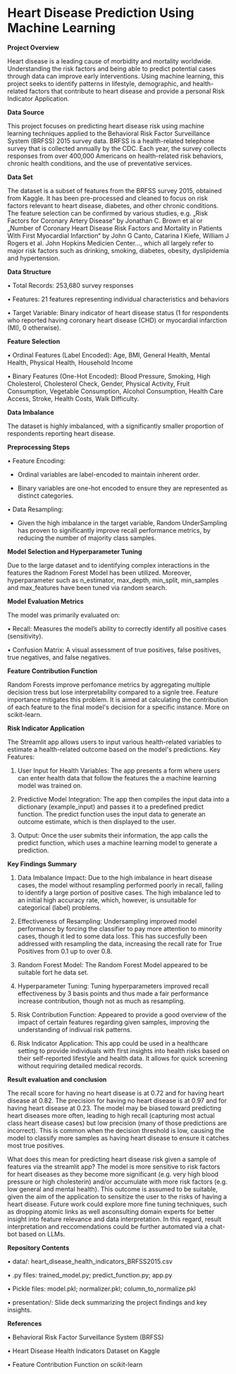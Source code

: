 # Heart Disease Prediction Using Machine Learning

**Project Overview**

Heart disease is a leading cause of morbidity and mortality worldwide. Understanding the risk factors and being able to predict potential cases through data can improve early interventions. Using machine learning, this project seeks to identify patterns in lifestyle, demographic, and health-related factors that contribute to heart disease and provide a personal Risk Indicator Application.

**Data Source**

This project focuses on predicting heart disease risk using machine learning techniques applied to the Behavioral Risk Factor Surveillance System (BRFSS) 2015 survey data. BRFSS is a health-related telephone survey that is collected annually by the CDC. Each year, the survey collects responses from over 400,000 Americans on health-related risk behaviors, chronic health conditions, and the use of preventative services.

**Data Set**

The dataset is a subset of features from the BRFSS survey 2015, obtained from Kaggle. It has been pre-processed and cleaned to focus on risk factors relevant to heart disease, diabetes, and other chronic conditions. The feature selection can be confirmed by various studies, e.g. „Risk Factors for Coronary Artery Disease“ by Jonathan C. Brown et al or „Number of Coronary Heart Disease Risk Factors and Mortality in Patients With First Myocardial Infarction“ by John G Canto, Catarina I Kiefe, William J Rogers et al. John Hopkins Medicien Center…, which all largely refer to  major risk factors such as drinking, smoking, diabetes, obesity, dyslipidemia and hypertension.

**Data Structure**

•	Total Records: 253,680 survey responses

•	Features: 21 features representing individual characteristics and behaviors

•	Target Variable: Binary indicator of heart disease status (1 for respondents who reported having coronary heart disease (CHD) or myocardial infarction (MI), 0 otherwise). 

**Feature Selection**

•	Ordinal Features (Label Encoded): Age, BMI, General Health, Mental Health, Physical Health, Household Income

•	Binary Features (One-Hot Encoded): Blood Pressure, Smoking, High Cholesterol, Cholesterol Check, Gender, Physical Activity, Fruit Consumption, Vegetable Consumption, Alcohol Consumption, Health Care Access, Stroke, Health Costs, Walk Difficulty.

**Data Imbalance**

The dataset is highly imbalanced, with a significantly smaller proportion of respondents reporting heart disease. 

**Preprocessing Steps**

•	Feature Encoding: 

- Ordinal variables are label-encoded to maintain inherent order.

- Binary variables are one-hot encoded to ensure they are represented as distinct categories.

•	Data Resampling:

- Given the high imbalance in the target variable, Random UnderSampling has proven to significantly improve recall performance metrics, by reducing the number of majority class samples.

**Model Selection and Hyperparameter Tuning**

Due to the large dataset and to identifying complex interactions in the features the Radnom Forest Model has been utilized.
Moreover, hyperparameter such as n_estimator, max_depth, min_split, min_samples and max_features have been tuned via random search.

**Model Evaluation Metrics**

The model was primarily evaluated on:

•	Recall: Measures the model’s ability to correctly identify all positive cases (sensitivity).

•	Confusion Matrix: A visual assessment of true positives, false positives, true negatives, and false negatives.

**Feature Contribution Function**

Random Forests improve perfomance metrics by aggregating multiple decision tress but lose interpretability compared to a signle tree. Feature importance mitigates this problem. It is aimed at calculating the contribution of each feature to the final model's decision for a specific instance. More on scikit-learn. 

**Risk Indicator Application**

The Streamlit app allows users to input various health-related variables to estimate a health-related outcome based on the model's predictions. 
Key Features:

1.	User Input for Health Variables: The app presents a form where users can enter health data that follow the features the a machine learning model was trained on.

3.	Predictive Model Integration: The app then compiles the input data into a dictionary (example_input) and passes it to a predefined predict function. The predict function uses the input data to generate an outcome estimate, which is then displayed to the user.

4.	Output: Once the user submits their information, the app calls the predict function, which uses a machine learning model to generate a prediction.

**Key Findings Summary**

1.	Data Imbalance Impact: Due to the high imbalance in heart disease cases, the model without resampling performed poorly in recall, failing to identify a large portion of positive cases. The high imbalance led to an initial high accuracy rate, which, however, is unsuitable for categorical (label) problems.

2.	Effectiveness of Resampling: Undersampling improved model performance by forcing the classifier to pay more attention to minority cases, though it led to some data loss. This has succesfully been addressed with resampling the data, increasing the recall rate for True Positives from 0.1 up to over 0.8.

3.	Random Forest Model: The Random Forest Model appeared to be suitable fort he data set.

4.	Hyperparameter Tuning: Tuning hyperparameters improved recall effectiveness by 3 basis points and thus made a fair performance increase contribution, though not as much as resampling.

5.	Risk Contribution Function: Appeared to provide a good overview of the impact of certain features regarding given samples, improving the understanding of indivual risk patterns.

6.	Risk Indicator Application: This app could be used in a healthcare setting to provide individuals with first insights into health risks based on their self-reported lifestyle and health data. It allows for quick screening without requiring detailed medical records.

**Result evaluation and conclusion**

The recall score for having no heart disease is at 0.72 and for having heart disease at 0.82. The precision for having no heart disease is at 0.97 and for having heart disease at 0.23. The model may be biased toward predicting heart diseases more often, leading to high recall (capturing most actual class heart disease cases) but low precision (many of those predictions are incorrect). This is common when the decision threshold is low, causing the model to classify more samples as having heart disease to ensure it catches most true positives.

What does this mean for predicting  heart disease risk given a sample of features via the streamlit app? The model is more sensitive to risk factors for heart diseases as they become more significant (e.g. very high blood pressure or high cholesterin) and/or accumulate with more risk factors (e.g. low general and mental health). This outcome is assumed to be suitable, given the aim of the application to sensitize the user to the risks of having a heart disease.
Future work could explore more fine tuning techniques, such as dropping atomic links as well asconsulting domain experts for better insight into feature relevance and data interpretation. In this regard, result interpretation and reccomendations could be further automated via a chat-bot based on LLMs.

**Repository Contents**

•	data/: heart_disease_health_indicators_BRFSS2015.csv

•	.py files: trained_model.py; predict_function.py; app.py

•	Pickle files: model.pkl; normalizer.pkl; column_to_normalize.pkl

•	presentation/: Slide deck summarizing the project findings and key insights.

**References**

•	Behavioral Risk Factor Surveillance System (BRFSS)

•	Heart Disease Health Indicators Dataset on Kaggle

•	Feature Contribution Function on scikit-learn


